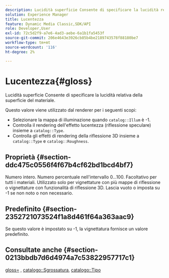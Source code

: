 ```yaml
---
description: Lucidità superficie Consente di specificare la lucidità relativa della superficie del materiale.
solution: Experience Manager
title: Lucentezza
feature: Dynamic Media Classic,SDK/API
role: Developer,User
exl-id: 72c5d2f9-a7e6-4ad3-aebe-6a1b1fa5453f
source-git-commit: 206e4643e3926cb85b4be2189743578f88180be7
workflow-type: tm+mt
source-wordcount: '116'
ht-degree: 2%

---
```


# Lucentezza{#gloss}

Lucidità superficie Consente di specificare la lucidità relativa della superficie del materiale.

Questo valore viene utilizzato dal renderer per i seguenti scopi:

* Selezionare la mappa di illuminazione quando `catalog::Illum` è -1.
* Controlla il rendering dell&#39;effetto lucentezza (riflessione speculare) insieme a `catalog::Type`.
* Controlla gli effetti di rendering della riflessione 3D insieme a `catalog::Type` e `catalog::Roughness`.

## Proprietà {#section-ddc475c0556f4f67b4cf62bd1bcd4bf7}

Numero intero. Numero percentuale nell&#39;intervallo 0...100. Facoltativo per tutti i materiali. Utilizzato solo per vignettature con più mappe di riflessione o vignettature con funzionalità di riflessione 3D. Lascia vuoto o imposta su -1 se non noto o non necessario.

## Predefinito {#section-2352721073524f1a8d461f64a363aac9}

Se questo valore è impostato su -1, la vignettatura fornisce un valore predefinito.

## Consultate anche {#section-0213bbdb7d6d4974a7c53822957717c1}

[gloss=](../../../../../ir-api/http-protocol/image-rendering-api-ref/c-ir-http-protocol-ref/c-ir-http-protocol-command-reference/r-ir-http-gloss.md#reference-325aef2ee51e4e1584a06047427340ca) , [catalogo::Sgrossatura](../../../../../ir-api/material-cat/image-rendering-api-ref/c-ir-material-catalog/c-ir-material-data-reference/r-ir-roughness.md#reference-79f748ac642745e3b81795a99f61fa99), [catalogo::Tipo](../../../../../ir-api/material-cat/image-rendering-api-ref/c-ir-material-catalog/c-ir-material-data-reference/r-ir-cat-type.md#reference-9bea147dda9f4e74bc0ec79dcc0d9161)
